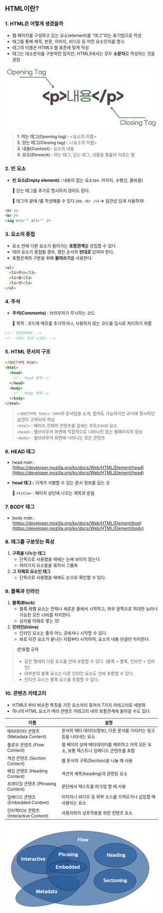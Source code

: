 ## HTML이란?

### 1. HTML은 어떻게 생겼을까

- 웹 페이지를 구성하고 있는 요소(element)를 "태그"라는 표기법으로 작성
- 태그를 통해 제목, 본문, 이미지, 비디오 등 어떤 요소인지를 명시
- 태그의 이름은 HTML5 웹 표준에 맞게 작성
- 태그는 대소문자를 구분하진 않지만, HTML5에서는 모두 **소문자**로 작성하는 것을 권장

![html이란_1-1](./image/html이란_1-1.png)

> **1. 여는 태그(Opening tag) :** <요소의 이름>  
> **2. 닫는 태그(Closing tag) :** </요소의 이름>  
> **3. 내용(Content) :** 요소의 내용  
> **4. 요소(Element) :** 여는 태그, 닫는 태그, 내용을 통틀어 이르는 말

### 2. 빈 요소

- **빈 요소(Empty element) :** 내용이 없는 요소(ex. 이미지, 수평선, 줄바꿈)

  📎 닫는 태그를 추가로 명시하지 않아도 된다.

  📎 태그의 끝에 /를 작성해줄 수 있다.(ex. `<br />`) ⇒ 일관성 있게 사용하자!

```html
<hr />
<br />
<img src="" alt="" />
```

### 3. 요소의 중첩

- 요소 안에 다른 요소가 들어가는 **포함관계**를 성립할 수 있다.
- 여러 요소가 중첩될 경우, 열린 순서의 **반대로** 닫혀야 한다.
- 포함관계의 구분을 위해 **들여쓰기**를 사용한다.

```html
<ul>
  <li>하나</li>
  <li>둘</li>
  <li>셋</li>
</ul>
```

### 4. 주석

- **주석(Comments)** : 브라우저가 무시하는 코드

  📎 목적 : 코드에 메모를 추가하거나, 사용하지 않는 코드를 임시로 처리하기 위함

```html
<!-- 안녕하세요 -->
<!-- <h1> 안녕 </h1> -->
```

### 5. HTML 문서의 구조

```html
<!DOCTYPE html>
<html>
  <head>
    <!-- head 영역-->
  </head>
  <body>
    <!-- body 영역-->
  </body>
</html>
```

> `<!DOCTYPE html>` : html5 문서임을 소개, 없어도 가능하지만 과거에 명시하던 습관이 고착되어 작성  
> `<html>` : 페이지 전체의 컨텐츠를 감싸는 루트(root) 요소  
> `<head>` : 웹브라우저 화면에 직접적으로 나타나진 않는 웹페이지의 정보  
> `<body>` : 웹브라우저 화면에 나타나는 모든 콘텐츠

### 6. HEAD 태그

- head mdn : [https://developer.mozilla.org/ko/docs/Web/HTML/Element/head](https://developer.mozilla.org/ko/docs/Web/HTML/Element/head)
- **head 태그 :** 기계가 식별할 수 있는 문서 정보를 담는 곳

  📎 `<title>` : 페이지 상단에 나오는 제목과 같음

### 7. BODY 태그

- body mdn : [https://developer.mozilla.org/ko/docs/Web/HTML/Element/bod](https://developer.mozilla.org/ko/docs/Web/HTML/Element/body)

### 8. 태그를 구분짓는 특성

1. **구획을 나누는 태그**
   - 단독으로 사용했을 때에는 눈에 보이지 않는다.
   - 여러가지 요소들을 묶어서 그룹화
2. **그 자체로 요소인 태그**
   - 단독으로 사용했을 때에도 눈으로 확인할 수 있다.

### 9. 블록과 인라인

1. **블록(Block)**
   - 블록 레벨 요소는 언제나 새로운 줄에서 시작하고, 좌우 양쪽으로 최대한 능러나 가능한 모든 너비를 차지한다.
   - 상자를 아래로 쌓는 것!
2. **인라인(Inline)**
   - 인라인 요소는 줄의 어느 곳에서나 시작할 수 있다.
   - 바로 이전 요소가 끝나는 지점부터 시작하여, 요소의 내용 만큼만 차지한다.

> **📦포함 규칙**
>
> - 같은 형태의 다른 요소를 안에 포함할 수 있다. (블록 > 블록, 인라인 > 인라인)
> - 대부분의 블록 요소는 다른 인라인 요소도 안에 포함할 수 있다.
> - 인라인 요소는 블록 요소를 포함할 수 없다.

### 10. 콘텐츠 카테고리

- HTML5 부터 비슷한 특징을 가진 요소끼리 묶어서 7가지 카테고리로 세분화
- 하나의 HTML 요소가 여러 콘텐츠 카테고리 내의 포함관계에 들어갈 수도 있다.

| 이름                                    | 설명                                                                                      |
| --------------------------------------- | ----------------------------------------------------------------------------------------- |
| 메타데이터 콘텐츠 (Metadata Content)    | 문서의 메타 데이터(정보), 다른 문서를 가리키는 링크 등을 나타내는 요소                    |
| 플로우 콘텐츠 (Flow Content)            | 웹 페이지 상에 메타데이터를 제외하고 거의 모든 요소, 보통 텍스트나 임베디드 콘텐츠를 포함 |
| 섹션 콘텐츠 (Section Content)           | 웹 문서의 구획(Section)을 나눌 때 사용                                                    |
| 헤딩 콘텐츠 (Heading Content)           | 섹션의 제목(heading)과 관련된 요소                                                        |
| 프레이징 콘텐츠 (Phrasing Content)      | 문단에서 텍스트를 마크업 할 때 사용                                                       |
| 임베디드 콘텐츠 (Embedded Content)      | 이미지나 비디오 등 외부 소스를 가져오거나 삽입할 때 사용되는 요소                         |
| 인터렉티브 콘텐츠 (Interactive Content) | 사용자와의 상호작용을 위한 컨텐츠 요소                                                    |

![html이란_10-1](./image/html이란_10-1.png)
 
